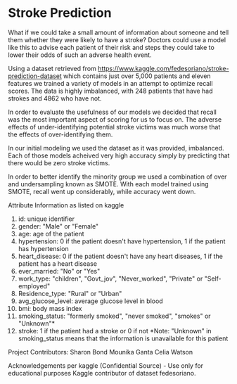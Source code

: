 # Stroke Prediction

What if we could take a small amount of information about someone and tell them whether they were likely to have a stroke? Doctors could use a model like this to advise each patient of their risk and steps they could take to lower their odds of such an adverse health event. 

Using a dataset retrieved from https://www.kaggle.com/fedesoriano/stroke-prediction-dataset which contains just over 5,000 patients and eleven features we trained a variety of models in an attempt to optimize recall scores.  The data is highly imbalanced, with 248 patients that have had strokes and 4862 who have not.

In order to evaluate the usefulness of our models we decided that recall was the most important aspect of scoring for us to focus on.  The adverse effects of under-identifying potential stroke victims was much worse that the effects of over-identifying them.

In our initial modeling we used the dataset as it was provided, imbalanced.  Each of those models acheived very high accuracy simply by predicting that there would be zero stroke victims.

In order to better identify the minority group we used a combination of over and undersampling known as SMOTE.  With each model trained using SMOTE, recall went up considerably, while accuracy went down.

Attribute Information as listed on kaggle
1) id: unique identifier
2) gender: "Male" or "Female"
3) age: age of the patient
4) hypertension: 0 if the patient doesn't have hypertension, 1 if the patient has hypertension
5) heart_disease: 0 if the patient doesn't have any heart diseases, 1 if the patient has a heart disease
6) ever_married: "No" or "Yes"
7) work_type: "children", "Govt_jov", "Never_worked", "Private" or "Self-employed"
8) Residence_type: "Rural" or "Urban"
9) avg_glucose_level: average glucose level in blood
10) bmi: body mass index
11) smoking_status: "formerly smoked", "never smoked", "smokes" or "Unknown"*
12) stroke: 1 if the patient had a stroke or 0 if not
*Note: "Unknown" in smoking_status means that the information is unavailable for this patient

Project Contributors:
Sharon Bond
Mounika Ganta
Celia Watson

Acknowledgements per kaggle
(Confidential Source) - Use only for educational purposes
Kaggle contributor of dataset fedesoriano.